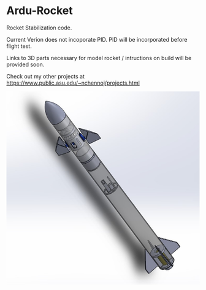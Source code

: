 # Ardu-Rocket
Rocket Stabilization code.

Current Verion does not incoporate PID. PID will be incorporated before flight test.

Links to 3D parts necessary for model rocket / intructions on build will be provided soon.

Check out my other projects at https://www.public.asu.edu/~nchennoj/projects.html

![RocketCADMark1](https://github.com/nchennoju/Ardu-Rocket/blob/master/rocketCADMark1.jpg)
